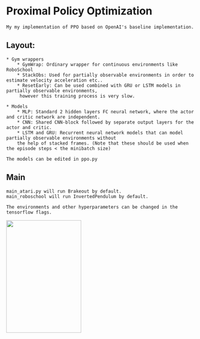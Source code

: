 # Proximal Policy Optimization

    My my implementation of PPO based on OpenAI's baseline implementation.

## Layout:
    * Gym wrappers
        * GymWrap: Ordinary wrapper for continuous environments like RoboSchool
        * StackObs: Used for partially observable environments in order to estimate velocity acceleration etc..
        * ResetEarly: Can be used combined with GRU or LSTM models in partially observable environments,
         however this training process is very slow.
     
    * Models
        * MLP: Standard 2 hidden layers FC neural network, where the actor and critic network are independent.
        * CNN: Shared CNN-block followed by separate output layers for the actor and critic. 
        * LSTM and GRU: Recurrent neural network models that can model partially observable environments without
        the help of stacked frames. (Note that these should be used when the episode steps < the minibatch size)
     
    The models can be edited in ppo.py
    
## Main
    main_atari.py will run Brakeout by default.
    main_roboschool will run InvertedPendulum by default.
    
    The environments and other hyperparameters can be changed in the tensorflow flags.
    
<img src="https://github.com/gzn91/PPO/blob/master/gif/brakeout.gif" width="200" height="300">
